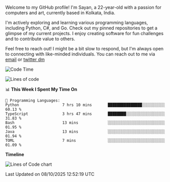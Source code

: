Welcome to my GitHub profile! I'm Sayan, a 22-year-old with a passion for computers and art, currently based in Kolkata, India.

I'm actively exploring and learning various programming languages, including Python, C#, and Go. Check out my pinned repositories to get a glimpse of my current projects. I enjoy creating software for fun challenges and to contribute value to others.

Feel free to reach out! I might be a bit slow to respond, but I'm always open to connecting with like-minded individuals. You can reach out to me via [email](mailto:me@sayanbiswas.in) or [twitter dm](https://twitter.com/TheDankDel)

<!--START_SECTION:waka-->
![Code Time](http://img.shields.io/badge/Code%20Time-2%2C372%20hrs%2027%20mins-blue)

![Lines of code](https://img.shields.io/badge/From%20Hello%20World%20I%27ve%20Written-19.7%20million%20lines%20of%20code-blue)

📊 **This Week I Spent My Time On** 

```text
💬 Programming Languages: 
Python                   7 hrs 10 mins       ███████████████░░░░░░░░░░   60.13 % 
TypeScript               3 hrs 47 mins       ████████░░░░░░░░░░░░░░░░░   31.83 % 
Bash                     13 mins             ░░░░░░░░░░░░░░░░░░░░░░░░░   01.95 % 
Java                     13 mins             ░░░░░░░░░░░░░░░░░░░░░░░░░   01.94 % 
TOML                     7 mins              ░░░░░░░░░░░░░░░░░░░░░░░░░   01.09 % 
```

**Timeline**

![Lines of Code chart](https://raw.githubusercontent.com/Dank-del/Dank-del/main/assets/bar_graph.png)


 Last Updated on 08/10/2025 12:52:19 UTC
<!--END_SECTION:waka-->
